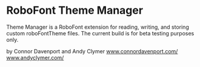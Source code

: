 # RoboFont Theme Manager

Theme Manager is a RoboFont extension for reading, writing, and storing custom roboFontTheme files. The current build is for beta testing purposes only.

by Connor Davenport and Andy Clymer
www.connordavenport.com/
www.andyclymer.com/

